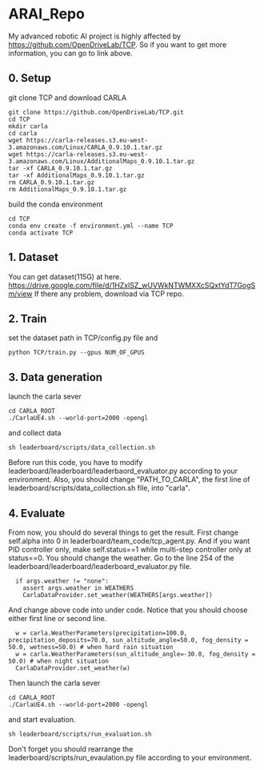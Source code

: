 # ARAI_Repo
My advanced robotic AI project is highly affected by https://github.com/OpenDriveLab/TCP.
So if you want to get more information, you can go to link above. 
## 0. Setup
git clone TCP and download CARLA
```
git clone https://github.com/OpenDriveLab/TCP.git
cd TCP
mkdir carla
cd carla
wget https://carla-releases.s3.eu-west-3.amazonaws.com/Linux/CARLA_0.9.10.1.tar.gz
wget https://carla-releases.s3.eu-west-3.amazonaws.com/Linux/AdditionalMaps_0.9.10.1.tar.gz
tar -xf CARLA_0.9.10.1.tar.gz
tar -xf AdditionalMaps_0.9.10.1.tar.gz
rm CARLA_0.9.10.1.tar.gz
rm AdditionalMaps_0.9.10.1.tar.gz
```
build the conda environment
```
cd TCP
conda env create -f environment.yml --name TCP
conda activate TCP
```
## 1. Dataset
You can get dataset(115G) at here.
https://drive.google.com/file/d/1HZxlSZ_wUVWkNTWMXXcSQxtYdT7GogSm/view
If there any problem, download via TCP repo. 

## 2. Train
set the dataset path in TCP/config.py file and
```
python TCP/train.py --gpus NUM_OF_GPUS
```

## 3. Data generation
launch the carla sever
```
cd CARLA_ROOT
./CarlaUE4.sh --world-port=2000 -opengl
```
and collect data
```
sh leaderboard/scripts/data_collection.sh
```
Before run this code, you have to modify leaderboard/leaderboard/leaderbaord_evaluator.py according to your environment.
Also, you should change "PATH_TO_CARLA", the first line of leaderboard/scripts/data_collection.sh file, into "carla".

## 4. Evaluate
From now, you should do several things to get the result.
First change self.alpha into 0 in leaderboard/team_code/tcp_agent.py. And if you want PID controller only, make self.status==1 while multi-step controller only at status==0.
You should change the weather. Go to the line 254 of the leaderboard/leaderboard/leaderboard_evaluator.py file.
```
  if args.weather != "none":
    assert args.weather in WEATHERS
    CarlaDataProvider.set_weather(WEATHERS[args.weather])
```
And change above code into under code. Notice that you should choose either first line or second line.
```
  w = carla.WeatherParameters(precipitation=100.0, precipitation_deposits=70.0, sun_altitude_angle=50.0, fog_density = 50.0, wetness=50.0) # when hard rain situation
  w = carla.WeatherParameters(sun_altitude_angle=-30.0, fog_density = 50.0) # when night situation
  CarlaDataProvider.set_weather(w)
```
 Then launch the carla sever
```
cd CARLA_ROOT
./CarlaUE4.sh --world-port=2000 -opengl
```
and start evaluation.
```
sh leaderboard/scripts/run_evaluation.sh
```
Don't forget you should rearrange the leaderboard/scripts/run_evaulation.py file according to your environment.

